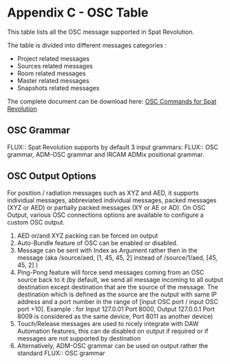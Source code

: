 # Appendix C - OSC Table

This table lists all the OSC message supported in Spat Revolution.

The table is divided into different messages categories :
* Project related messages
* Sources related messages
* Room related messages
* Master related messages
* Snapshots related messages

The complete document can be download here: [OSC Commands for Spat Revolution](https://public.3.basecamp.com/p/fWnQ9D3R2indGgBfHiL2QZZT)

## OSC Grammar

FLUX:: Spat Revolution supports by default 3 input grammars: FLUX:: OSC grammar, ADM-OSC grammar and IRCAM ADMix positional grammar.

## OSC Output Options

For position / radiation messages such as XYZ and AED, it supports individual messages, abbreviated individual messages, packed messages (XYZ or AED) or partially packed messages (XY or AE or AD).
On OSC Output, various OSC connections options are available to configure a custom OSC output.
1) AED or/and XYZ packing can be forced on output 
2) Auto-Bundle feature of OSC can be enabled or disabled. 
3) Message can be sent with Index as Argument rather then in the message (aka /source/aed, [1, 45, 45, 2] instead of /source/1/aed, [45, 45, 2] )
2) Ping-Pong feature will force send messages coming from an OSC source back to it (by default, we send all message incoming to all output destination except destination that are the source of the message. The destination which is defined as the source are the output with same IP address and a port number in the range of [input OSC port / input OSC port +10]. Example : for Input 127.0.01 Port 8000, Output 127.0.0.1 Port 8009 is considered as the same device, Port 8011 as another device)
3) Touch/Release messages are used to nicely integrate with DAW Automation features, this can de disabled on output if required or if messages are not supported by destination
4) Alternatively, ADM-OSC grammar can be used on output rather the standard FLUX:: OSC grammar